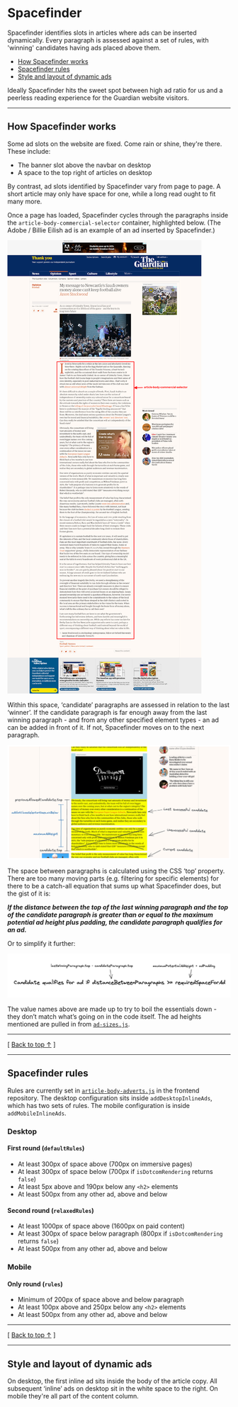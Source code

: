 # Spacefinder

Spacefinder identifies slots in articles where ads can be inserted dynamically. Every paragraph is assessed against a set of rules, with 'winning' candidates having ads placed above them.

- [How Spacefinder works](#how-spacefinder-works)
- [Spacefinder rules](#spacefinder-rules)
- [Style and layout of dynamic ads](#style-and-layout-of-dynamic-ads)

Ideally Spacefinder hits the sweet spot between high ad ratio for us and a peerless reading experience for the Guardian website visitors.

---

## How Spacefinder works

Some ad slots on the website are fixed. Come rain or shine, they're there. These include:

- The banner slot above the navbar on desktop
- A space to the top right of articles on desktop

By contrast, ad slots identified by Spacefinder vary from page to page. A short article may only have space for one, while a long read ought to fit many more.

Once a page has loaded, Spacefinder cycles through the paragraphs inside the `article-body-commercial-selector` container, highlighted below. (The Adobe / Billie Eilish ad is an example of an ad inserted by Spacefinder.)

![Article body section of a Guardian article](spacefinder-article-body-example.png)

Within this space, ‘candidate’ paragraphs are assessed in relation to the last ‘winner’. If the candidate paragraph is far enough away from the last winning paragraph - and from any other specified element types - an ad can be added in front of it. If not, Spacefinder moves on to the next paragraph.

![Visual explainer of how Spacefinder tests for ad slots](spacefinder-process-visualised.png)

The space between paragraphs is calculated using the CSS ‘top’ property. There are too many moving parts (e.g. filtering for specific elements) for there to be a catch-all equation that sums up what Spacefinder does, but the gist of it is:

***If the distance between the top of the last winning paragraph and the top of the candidate paragraph is greater than or equal to the maximum potential ad height plus padding, the candidate paragraph qualifies for an ad.***

Or to simplify it further:

![Pseudo equation explaining Spacefinder logic in a nutshell](spacefinder-equation.png)

The value names above are made up to try to boil the essentials down - they don’t match what’s going on in the code itself. The ad heights mentioned are pulled in from [`ad-sizes.js`][].

[`ad-sizes.js`]: https://github.com/guardian/commercial-core/blob/main/src/ad-sizes.ts

---

[ [Back to top &uarr;](#spacefinder) ]

---

## Spacefinder rules

Rules are currently set in [`article-body-adverts.js`][] in the frontend repository. The desktop configuration sits inside `addDesktopInlineAds`, which has two sets of rules. The mobile configuration is inside `addMobileInlineAds`.

[`article-body-adverts.js`]: https://github.com/guardian/frontend/blob/cd3dc40766710a8931357c1fa50a5a5c7c6de961/static/src/javascripts/projects/commercial/modules/article-body-adverts.js

### Desktop

#### First round (`defaultRules`)

- At least 300px of space above (700px on immersive pages)
- At least 300px of space below (700px if `isDotcomRendering` returns `false`)
- At least 5px above and 190px below any `<h2>` elements
- At least 500px from any other ad, above and below

#### Second round (`relaxedRules`)

- At least 1000px of space above (1600px on paid content)
- At least 300px of space below paragraph (800px if `isDotcomRendering` returns `false`)
- At least 500px from any other ad, above and below

### Mobile

#### Only round (`rules`)

- Minimum of 200px of space above and below paragraph
- At least 100px above and 250px below any `<h2>` elements
- At least 500px from any other ad, above and below

---

[ [Back to top &uarr;](#spacefinder) ]

---

## Style and layout of dynamic ads

On desktop, the first inline ad sits inside the body of the article copy. All subsequent ‘inline’ ads on desktop sit in the white space to the right. On mobile they're all part of the content column.
